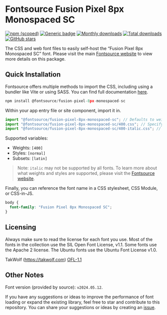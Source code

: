# Fontsource Fusion Pixel 8px Monospaced SC

[![npm (scoped)](https://img.shields.io/npm/v/@fontsource/fusion-pixel-8px-monospaced-sc?color=brightgreen)](https://www.npmjs.com/package/@fontsource/fusion-pixel-8px-monospaced-sc) [![Generic badge](https://img.shields.io/badge/fontsource-passing-brightgreen)](https://github.com/fontsource/fontsource) [![Monthly downloads](https://badgen.net/npm/dm/@fontsource/fusion-pixel-8px-monospaced-sc)](https://github.com/fontsource/fontsource) [![Total downloads](https://badgen.net/npm/dt/@fontsource/fusion-pixel-8px-monospaced-sc)](https://github.com/fontsource/fontsource) [![GitHub stars](https://img.shields.io/github/stars/fontsource/fontsource.svg?style=social&label=Star)](https://github.com/fontsource/fontsource/stargazers)

The CSS and web font files to easily self-host the “Fusion Pixel 8px Monospaced SC” font. Please visit the main [Fontsource website](https://fontsource.org/fonts/fusion-pixel-8px-monospaced-sc) to view more details on this package.

## Quick Installation

Fontsource offers multiple methods to import the CSS, including using a bundler like Vite or using SASS. You can find full documentation [here](https://fontsource.org/docs/getting-started/introduction).

```javascript
npm install @fontsource/fusion-pixel-8px-monospaced-sc
```

Within your app entry file or site component, import it in.

```javascript
import "@fontsource/fusion-pixel-8px-monospaced-sc"; // Defaults to weight 400
import "@fontsource/fusion-pixel-8px-monospaced-sc/400.css"; // Specify weight
import "@fontsource/fusion-pixel-8px-monospaced-sc/400-italic.css"; // Specify weight and style
```

Supported variables:
- Weights: `[400]`
- Styles: `[normal]`
- Subsets: `[latin]`

> Note: `italic` may not be supported by all fonts. To learn more about what weights and styles are supported, please visit the [Fontsource website](https://fontsource.org/fonts/fusion-pixel-8px-monospaced-sc).

Finally, you can reference the font name in a CSS stylesheet, CSS Module, or CSS-in-JS.

```css
body {
  font-family: "Fusion Pixel 8px Monospaced SC";
}
```

## Licensing
Always make sure to read the license for each font you use. Most of the fonts in the collection use the SIL Open Font License, v1.1. Some fonts use the Apache 2 license. The Ubuntu fonts use the Ubuntu Font License v1.0.

TakWolf (https://takwolf.com)
[OFL-1.1](https://raw.githubusercontent.com/TakWolf/fusion-pixel-font/master/LICENSE-OFL)

## Other Notes
Font version (provided by source): `v2024.05.12`.

If you have any suggestions or ideas to improve the performance of font loading or expand the existing library, feel free to star and contribute to this repository. You can share your suggestions or ideas by creating an [issue](https://github.com/fontsource/fontsource/issues).